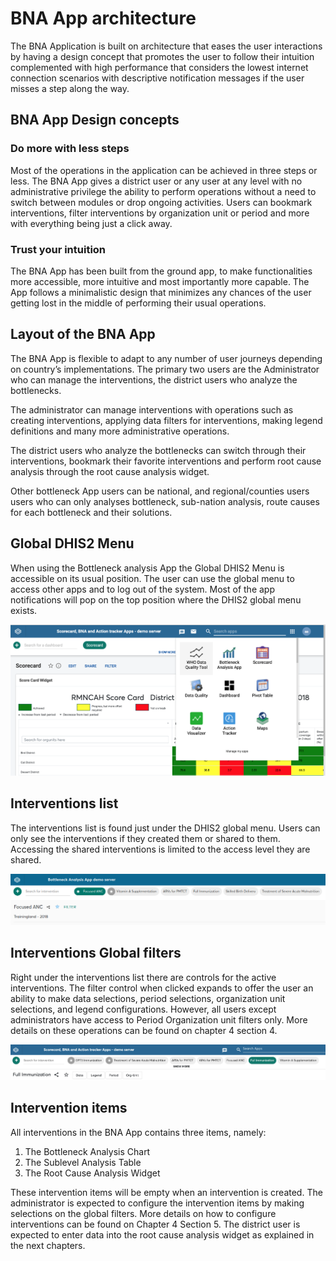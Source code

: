 # BNA App architecture

The BNA Application is built on architecture that eases the user
interactions by having a design concept that promotes the user to follow
their intuition complemented with high performance that considers the
lowest internet connection scenarios with descriptive notification
messages if the user misses a step along the way.

## BNA App Design concepts

### Do more with less steps

Most of the operations in the application can be achieved in three steps
or less. The BNA App gives a district user or any user at any level with
no administrative privilege the ability to perform operations without a
need to switch between modules or drop ongoing activities. Users can
bookmark interventions, filter interventions by organization unit or
period and more with everything being just a click away.

### Trust your intuition

The BNA App has been built from the ground app, to make functionalities
more accessible, more intuitive and most importantly more capable. The
App follows a minimalistic design that minimizes any chances of the user
getting lost in the middle of performing their usual operations.

## Layout of the BNA App

The BNA App is flexible to adapt to any number of user journeys
depending on country’s implementations. The primary two users are the
Administrator who can manage the interventions,  the district users who
analyze the bottlenecks.

The administrator can manage interventions with operations such as
creating interventions, applying data filters for interventions, making
legend definitions and many more administrative operations.

The district users who analyze the bottlenecks can switch through their
interventions, bookmark their favorite interventions and perform root
cause analysis through the root cause analysis widget.

Other bottleneck App users can be national, and regional/counties users
users who can only analyses bottleneck, sub-nation analysis, route
causes for each bottleneck and their solutions.

## Global DHIS2 Menu

When using the Bottleneck analysis App the Global DHIS2 Menu is
accessible on its usual position. The user can use the global menu to
access other apps and to log out of the system. Most of the app
notifications will pop on the top position where the DHIS2 global menu
exists.

![Accessing DHIS2 Global Menu while using BNA App in DHIS2](resources/images/image36.png)

## Interventions list

The interventions list is found just under the DHIS2 global menu. Users
can only see the interventions if they created them or shared to them.
Accessing the shared interventions is limited to the access level they
are shared.

![List of Interventions accessible to logged in user in the BNA App](resources/images/image40.png)

## Interventions Global filters

Right under the interventions list there are controls for the active
interventions. The filter control when clicked expands to offer the user
an ability to make data selections, period selections, organization unit
selections, and legend configurations. However, all users except
administrators have access to Period Organization unit filters only.
More details on these operations can be found on chapter 4 section 4.

![Global filter controls in one of the selected Interventions in the BNA App](resources/images/image22.png)

## Intervention items

All interventions in the BNA App contains three items, namely:

1.  The Bottleneck Analysis Chart
2.  The Sublevel Analysis Table
3.  The Root Cause Analysis Widget

These intervention items will be empty when an intervention is created.
The administrator is expected to configure the intervention items by
making selections on the global filters. More details on how to
configure interventions can be found on Chapter 4 Section 5. The
district user is expected to enter data into the root cause analysis
widget as explained in the next chapters.
